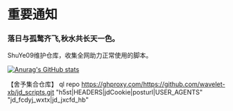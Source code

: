 # 重要通知

### 落日与孤鹜齐飞,秋水共长天一色。

ShuYe09维护仓库，收集全网助力正常使用的脚本。

[![Anurag's GitHub stats](https://github-readme-stats.vercel.app/api?username=wavelet-xb&bg_color=30,e96443,904e95&title_color=fff&text_color=fff)](https://github.com/anuraghazra/github-readme-stats)





【舍予集合仓库】 ql repo https://ghproxy.com/https://github.com/wavelet-xb/jd_scripts.git "h5st|HEADERS|jdCookie|posturl|USER_AGENTS" "jd_fcdyj_wxtx|jd_jxcfd_hb"
